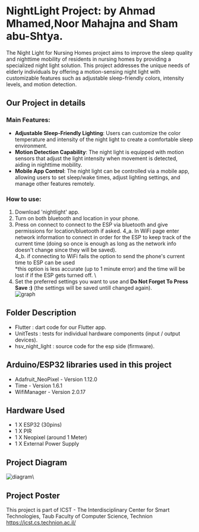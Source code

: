 # NightLight Project: by Ahmad Mhamed,Noor Mahajna and Sham abu-Shtya.
The Night Light for Nursing Homes project aims to improve the sleep quality and nighttime mobility of residents in nursing homes by providing a specialized night light solution. This project addresses the unique needs of elderly individuals by offering a motion-sensing night light with customizable features such as adjustable sleep-friendly colors, intensity levels, and motion detection.
## Our Project in details
### Main Features:
- **Adjustable Sleep-Friendly Lighting**: Users can customize the color temperature and intensity of the night light to create a comfortable sleep environment.
- **Motion Detection Capability**: The night light is equipped with motion sensors that adjust the light intensity when movement is detected, aiding in nighttime mobility.
- **Mobile App Control**: The night light can be controlled via a mobile app, allowing users to set sleep/wake times, adjust lighting settings, and manage other features remotely.
### How to use:
1. Download 'nightlight' app.
2. Turn on both bluetooth and location in your phone.
3. Press on connect to connect to the ESP via bluetooth and give permissions for location/bluetooth if asked.
4_a. In WiFi page enter network information to connect in order for the ESP to keep track of the current time (doing so once is enough as long as the network info doesn't change since they will be saved).
\
4_b. if connecting to WiFi fails the option to send the phone's current time to ESP can be used
\
     *this option is less accurate (up to 1 minute error) and the time will be lost if if the ESP gets turned off.
   \
5. Set the preferred settings you want to use and **Do Not Forget To Press Save :)** (the settings will be saved untill changed again).
\
![graph](https://github.com/MhamedAhmad/IOT-NightLight/assets/158752975/83a8937a-b598-44b9-86f2-2782f093c19b)

## Folder Description
- Flutter : dart code for our Flutter app.
- UnitTests : tests for individual hardware components (input / output devices).
- hsv_night_light : source code for the esp side (firmware).
## Arduino/ESP32 libraries used in this project
- Adafruit_NeoPixel - Version 1.12.0
- Time - Version 1.6.1
- WifiManager - Version 2.0.17
## Hardware Used
- 1 X ESP32 (30pins)
- 1 X PIR
- 1 X Neopixel (around 1 Meter)
- 1 X External Power Supply
## Project Diagram
![diagram](https://github.com/MhamedAhmad/IOT-NightLight/assets/158752975/be8331c8-610c-4ad4-be84-3aa3df369528)\
## Project Poster
This project is part of ICST - The Interdisciplinary Center for Smart Technologies, Taub Faculty of Computer Science, Technion https://icst.cs.technion.ac.il/

